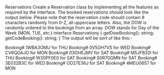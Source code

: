 Reservations
Create a Reservation class by implementing all the features as required by the interface.
The booked reservations should look like the output below.
Please note that the reservation code should contain 8 characters randomly from 0-Z, all uppercase letters.
Also, the DOW is randomly ordered to the bookings from an array.
DOW stands for Day of the Week (MON, TUE, etc.)
interface Reservationy {
  getDowBooking(): string;
  getCodeBooking(): string;
}
The output will be sort of like this:-

Booking# 1WBA3OMU for THU
Booking# 0V5OH7VS for WED
Booking# CV6QOAJO for MON
Booking# 03GHEJMV for SAT
Booking# M5JFB32I for THU
Booking# W30PF0E0 for SAT
Booking# S0R70GMN for SAT
Booking# 3E032B3C for WED
Booking# OD27E36J for SAT
Booking# 4MEU0657 for MON